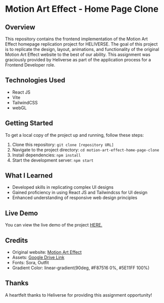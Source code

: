 # Motion Art Effect - Home Page Clone

## Overview

This repository contains the frontend implementation of the Motion Art Effect homepage replication project for HELIVERSE. The goal of this project is to replicate the design, layout, animations, and functionality of the original Motion Art Effect website to the best of our ability. This assignment was graciously provided by Heliverse as part of the application process for a Frontend Developer role.

## Technologies Used

- React JS
- Vite
- TailwindCSS
- webGL

## Getting Started

To get a local copy of the project up and running, follow these steps:

1. Clone this repository: `git clone [repository URL]`
2. Navigate to the project directory: `cd motion-art-effect-home-page-clone`
3. Install dependencies: `npm install`
4. Start the development server: `npm start`

## What I Learned

- Developed skills in replicating complex UI designs
- Gained proficiency in using React JS and Tailwindcss for UI design
- Enhanced understanding of responsive web design principles

## Live Demo

You can view the live demo of the project [HERE.](http)

## Credits

- Original website: [Motion Art Effect](https://example.com)
- Assets: [Google Drive Link](https://drive.google.com/drive/folders/15rCmcMDpRtqeyMzp_NR7Huq_3HmjAr0G?usp=sharing)
- Fonts: Sora, Outfit
- Gradient Color: linear-gradient(90deg, #F87516 0%, #5E11FF 100%)

## Thanks

A heartfelt thanks to Heliverse for providing this assignment opportunity!
